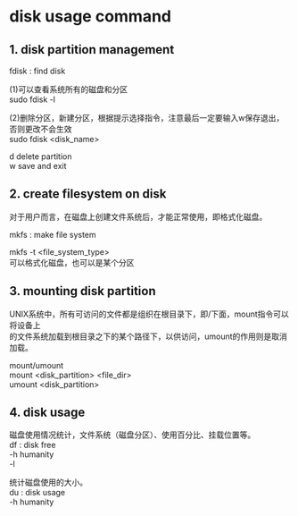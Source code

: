 # disk usage command     
      
## 1. disk partition management          
  
fdisk : find disk    
  
(1)可以查看系统所有的磁盘和分区          
sudo fdisk -l          
          
(2)删除分区，新建分区，根据提示选择指令，注意最后一定要输入w保存退出，否则更改不会生效          
sudo fdisk  <disk_name>          
          
d  delete partition          
w  save and exit          
          
          
## 2. create filesystem on disk      
对于用户而言，在磁盘上创建文件系统后，才能正常使用，即格式化磁盘。        
    
mkfs : make file system          
  
mkfs -t <file_system_type> <disk>          
可以格式化磁盘，也可以是某个分区          
  
          
## 3. mounting disk partition          
UNIX系统中，所有可访问的文件都是组织在根目录下，即/下面，mount指令可以将设备上    
的文件系统加载到根目录之下的某个路径下，以供访问，umount的作用则是取消加载。      
    
mount/umount        
mount   <disk_partition>   <file_dir>          
umount  <disk_partition>          
          
## 4. disk usage  
  
磁盘使用情况统计，文件系统（磁盘分区）、使用百分比、挂载位置等。    
df : disk free  
-h humanity    
-l  
  
统计磁盘使用的大小。    
du : disk usage  
-h humanity  
